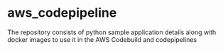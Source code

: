 # aws_codepipeline
The repository consists of python sample application details along with docker images to use it in the AWS Codebuild and codepipelines
